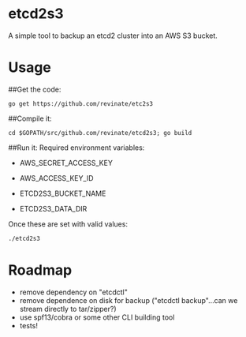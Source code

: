 # etcd2s3

A simple tool to backup an etcd2 cluster into an AWS S3 bucket.

# Usage

##Get the code:
```
go get https://github.com/revinate/etc2s3
```

##Compile it:
```
cd $GOPATH/src/github.com/revinate/etcd2s3; go build
```

##Run it:
Required environment variables:

* AWS\_SECRET\_ACCESS\_KEY

* AWS\_ACCESS\_KEY\_ID

* ETCD2S3_BUCKET_NAME

* ETCD2S3_DATA_DIR

Once these are set with valid values:
```bash
./etcd2s3
```

# Roadmap
* remove dependency on "etcdctl"
* remove dependence on disk for backup ("etcdctl backup"...can we stream directly to tar/zipper?)
* use spf13/cobra or some other CLI building tool
* tests!
